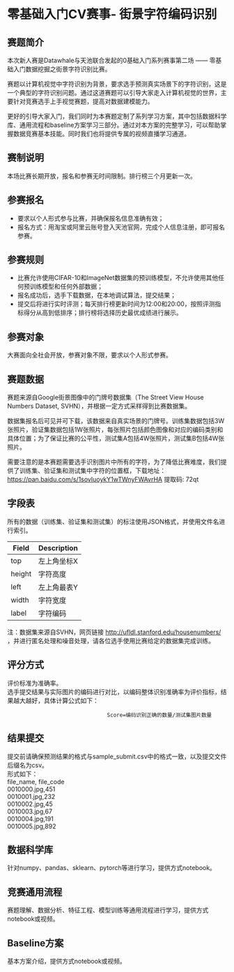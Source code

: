 # 零基础入门CV赛事- 街景字符编码识别

## 赛题简介
本次新人赛是Datawhale与天池联合发起的0基础入门系列赛事第二场 —— 零基础入门数据挖掘之街景字符识别比赛。   
        
赛题以计算机视觉中字符识别为背景，要求选手预测真实场景下的字符识别，这是一个典型的字符识别问题。通过这道赛题可以引导大家走入计算机视觉的世界，主要针对竞赛选手上手视觉赛题，提高对数据建模能力。 
       
更好的引导大家入门，我们同时为本赛题定制了系列学习方案，其中包括数据科学库、通用流程和baseline方案学习三部分。通过对本方案的完整学习，可以帮助掌握数据竞赛基本技能。同时我们也将提供专属的视频直播学习通道。
    
## 赛制说明
本场比赛长期开放，报名和参赛无时间限制。排行榜三个月更新一次。     
        
## 参赛报名      
- 要求以个人形式参与比赛，并确保报名信息准确有效；     
- 报名方式：用淘宝或阿里云账号登入天池官网，完成个人信息注册，即可报名参赛。     
       
## 参赛规则
- 比赛允许使用CIFAR-10和ImageNet数据集的预训练模型，不允许使用其他任何预训练模型和任何外部数据；                 
- 报名成功后，选手下载数据，在本地调试算法，提交结果；      
- 提交后将进行实时评测；每天排行榜更新时间为12:00和20:00，按照评测指标得分从高到低排序；排行榜将选择历史最优成绩进行展示。     
      
## 参赛对象    
大赛面向全社会开放，参赛对象不限，要求以个人形式参赛。      
    
## 赛题数据       
赛题来源自Google街景图像中的门牌号数据集（The Street View House Numbers Dataset, SVHN），并根据一定方式采样得到比赛数据集。     
          
数据集报名后可见并可下载，该数据来自真实场景的门牌号。训练集数据包括3W张照片，验证集数据包括1W张照片，每张照片包括颜色图像和对应的编码类别和具体位置；为了保证比赛的公平性，测试集A包括4W张照片，测试集B包括4W张照片。


              
需要注意的是本赛题需要选手识别图片中所有的字符，为了降低比赛难度，我们提供了训练集、验证集和测试集中字符的位置框，下载地址：    
https://pan.baidu.com/s/1sovIuoykY1wTWnyFWAvrHA  提取码: 72qt


## 字段表      
所有的数据（训练集、验证集和测试集）的标注使用JSON格式，并使用文件名进行索引。
      
 Field  | Description|
--------- | --------|
top	| 左上角坐标X |
height	| 字符高度 |
left   | 左上角最表Y |
width  | 字符宽度 |
label  | 字符编码 |

注：数据集来源自SVHN，网页链接 http://ufldl.stanford.edu/housenumbers/ ，并进行匿名处理和噪音处理，请各位选手使用比赛给定的数据集完成训练。

## 评分方式
评价标准为准确率。     
选手提交结果与实际图片的编码进行对比，以编码整体识别准确率为评价指标，结果越大越好，具体计算公式如下：     
 
                                    Score=编码识别正确的数量/测试集图片数量      
       
## 结果提交      
提交前请确保预测结果的格式与sample_submit.csv中的格式一致，以及提交文件后缀名为csv。       
形式如下：      
file_name, file_code       
0010000.jpg,451      
0010001.jpg,232     
0010002.jpg,45     
0010003.jpg,67     
0010004.jpg,191     
0010005.jpg,892     
      
## 数据科学库      
针对numpy、pandas、sklearn、pytorch等进行学习，提供方式notebook。        

## 竞赛通用流程        
赛题理解、数据分析、特征工程、模型训练等通用流程进行学习，提供方式notebook或视频。          

## Baseline方案      
基本方案介绍，提供方式notebook或视频。           
